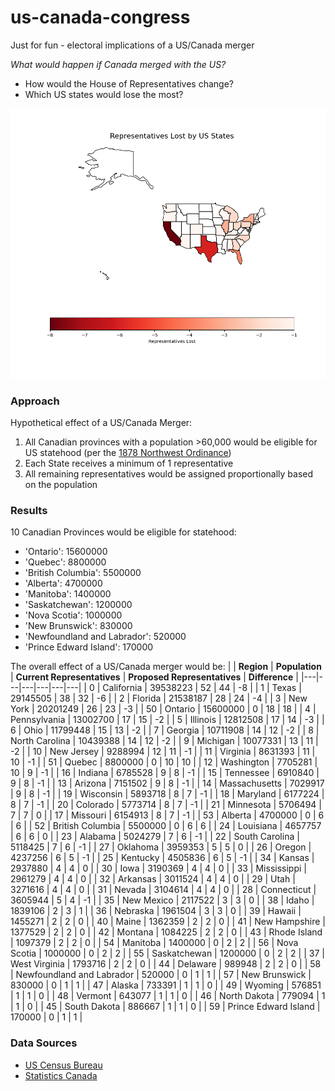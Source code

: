 # us-canada-congress
Just for fun - electoral implications of a US/Canada merger

*_What would happen if Canada merged with the US?_*
* How would the House of Representatives change?
* Which US states would lose the most?

![](https://github.com/nickmmark/us-canada-congress/blob/main/Representatives_lost.png)

### Approach
Hypothetical effect of a US/Canada Merger:
1. All Canadian provinces with a population >60,000 would be eligible for US statehood (per the [1878 Northwest Ordinance](https://www.archives.gov/milestone-documents/northwest-ordinance#:~:text=And%2C%20whenever%20any%20of%20the,a%20permanent%20constitution%20and%20State))
2. Each State receives a minimum of 1 representative
3. All remaining representatives would be assigned proportionally based on the population

### Results
10 Canadian Provinces would be eligible for statehood:
* 'Ontario': 15600000
* 'Quebec': 8800000
* 'British Columbia': 5500000
* 'Alberta': 4700000
* 'Manitoba': 1400000
* 'Saskatchewan': 1200000
* 'Nova Scotia': 1000000
* 'New Brunswick': 830000
* 'Newfoundland and Labrador': 520000
* 'Prince Edward Island': 170000

The overall effect of a US/Canada merger would be:
|  | **Region** | **Population** | **Current Representatives** | **Proposed Representatives** | **Difference** |
|---|---|---|---|---|---|
| 0 | California | 39538223 | 52 | 44 | -8 |
| 1 | Texas | 29145505 | 38 | 32 | -6 |
| 2 | Florida | 21538187 | 28 | 24 | -4 |
| 3 | New York | 20201249 | 26 | 23 | -3 |
| 50 | Ontario | 15600000 | 0 | 18 | 18 |
| 4 | Pennsylvania | 13002700 | 17 | 15 | -2 |
| 5 | Illinois | 12812508 | 17 | 14 | -3 |
| 6 | Ohio | 11799448 | 15 | 13 | -2 |
| 7 | Georgia | 10711908 | 14 | 12 | -2 |
| 8 | North Carolina | 10439388 | 14 | 12 | -2 |
| 9 | Michigan | 10077331 | 13 | 11 | -2 |
| 10 | New Jersey | 9288994 | 12 | 11 | -1 |
| 11 | Virginia | 8631393 | 11 | 10 | -1 |
| 51 | Quebec | 8800000 | 0 | 10 | 10 |
| 12 | Washington | 7705281 | 10 | 9 | -1 |
| 16 | Indiana | 6785528 | 9 | 8 | -1 |
| 15 | Tennessee | 6910840 | 9 | 8 | -1 |
| 13 | Arizona | 7151502 | 9 | 8 | -1 |
| 14 | Massachusetts | 7029917 | 9 | 8 | -1 |
| 19 | Wisconsin | 5893718 | 8 | 7 | -1 |
| 18 | Maryland | 6177224 | 8 | 7 | -1 |
| 20 | Colorado | 5773714 | 8 | 7 | -1 |
| 21 | Minnesota | 5706494 | 7 | 7 | 0 |
| 17 | Missouri | 6154913 | 8 | 7 | -1 |
| 53 | Alberta | 4700000 | 0 | 6 | 6 |
| 52 | British Columbia | 5500000 | 0 | 6 | 6 |
| 24 | Louisiana | 4657757 | 6 | 6 | 0 |
| 23 | Alabama | 5024279 | 7 | 6 | -1 |
| 22 | South Carolina | 5118425 | 7 | 6 | -1 |
| 27 | Oklahoma | 3959353 | 5 | 5 | 0 |
| 26 | Oregon | 4237256 | 6 | 5 | -1 |
| 25 | Kentucky | 4505836 | 6 | 5 | -1 |
| 34 | Kansas | 2937880 | 4 | 4 | 0 |
| 30 | Iowa | 3190369 | 4 | 4 | 0 |
| 33 | Mississippi | 2961279 | 4 | 4 | 0 |
| 32 | Arkansas | 3011524 | 4 | 4 | 0 |
| 29 | Utah | 3271616 | 4 | 4 | 0 |
| 31 | Nevada | 3104614 | 4 | 4 | 0 |
| 28 | Connecticut | 3605944 | 5 | 4 | -1 |
| 35 | New Mexico | 2117522 | 3 | 3 | 0 |
| 38 | Idaho | 1839106 | 2 | 3 | 1 |
| 36 | Nebraska | 1961504 | 3 | 3 | 0 |
| 39 | Hawaii | 1455271 | 2 | 2 | 0 |
| 40 | Maine | 1362359 | 2 | 2 | 0 |
| 41 | New Hampshire | 1377529 | 2 | 2 | 0 |
| 42 | Montana | 1084225 | 2 | 2 | 0 |
| 43 | Rhode Island | 1097379 | 2 | 2 | 0 |
| 54 | Manitoba | 1400000 | 0 | 2 | 2 |
| 56 | Nova Scotia | 1000000 | 0 | 2 | 2 |
| 55 | Saskatchewan | 1200000 | 0 | 2 | 2 |
| 37 | West Virginia | 1793716 | 2 | 2 | 0 |
| 44 | Delaware | 989948 | 2 | 2 | 0 |
| 58 | Newfoundland and Labrador | 520000 | 0 | 1 | 1 |
| 57 | New Brunswick | 830000 | 0 | 1 | 1 |
| 47 | Alaska | 733391 | 1 | 1 | 0 |
| 49 | Wyoming | 576851 | 1 | 1 | 0 |
| 48 | Vermont | 643077 | 1 | 1 | 0 |
| 46 | North Dakota | 779094 | 1 | 1 | 0 |
| 45 | South Dakota | 886667 | 1 | 1 | 0 |
| 59 | Prince Edward Island | 170000 | 0 | 1 | 1 |

### Data Sources
* [US Census Bureau](https://www.census.gov/data/tables/time-series/demo/popest/2020s-state-total.html)
* [Statistics Canada](https://www150.statcan.gc.ca/n1/pub/91-215-x/91-215-x2024001-eng.htm?)
